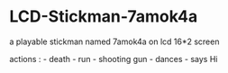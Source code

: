 # LCD-Stickman-7amok4a

a playable stickman named 7amok4a on lcd 16*2 screen

actions : 
        - death
        - run
        - shooting gun
        - dances
        - says Hi
        
